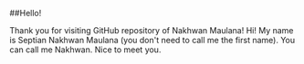 ##Hello!

Thank you for visiting GitHub repository of Nakhwan Maulana! Hi! My name is Septian Nakhwan Maulana (you don't need to call me the first name). You can call me Nakhwan. Nice to meet you.
